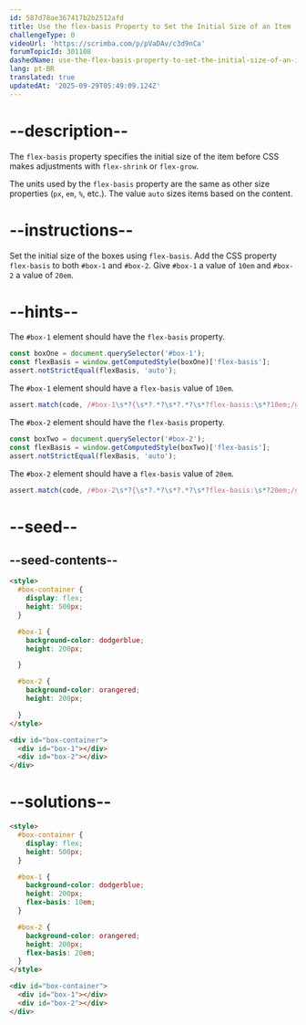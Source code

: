 ```yaml
---
id: 587d78ae367417b2b2512afd
title: Use the flex-basis Property to Set the Initial Size of an Item
challengeType: 0
videoUrl: 'https://scrimba.com/p/pVaDAv/c3d9nCa'
forumTopicId: 301108
dashedName: use-the-flex-basis-property-to-set-the-initial-size-of-an-item
lang: pt-BR
translated: true
updatedAt: '2025-09-29T05:49:09.124Z'
---
```


# --description--

The `flex-basis` property specifies the initial size of the item before CSS makes adjustments with `flex-shrink` or `flex-grow`.

The units used by the `flex-basis` property are the same as other size properties (`px`, `em`, `%`, etc.). The value `auto` sizes items based on the content.

# --instructions--

Set the initial size of the boxes using `flex-basis`. Add the CSS property `flex-basis` to both `#box-1` and `#box-2`. Give `#box-1` a value of `10em` and `#box-2` a value of `20em`.

# --hints--

The `#box-1` element should have the `flex-basis` property.

```js
const boxOne = document.querySelector('#box-1');
const flexBasis = window.getComputedStyle(boxOne)['flex-basis'];
assert.notStrictEqual(flexBasis, 'auto');
```

The `#box-1` element should have a `flex-basis` value of `10em`.

```js
assert.match(code, /#box-1\s*?{\s*?.*?\s*?.*?\s*?flex-basis:\s*?10em;/g);
```

The `#box-2` element should have the `flex-basis` property.

```js
const boxTwo = document.querySelector('#box-2');
const flexBasis = window.getComputedStyle(boxTwo)['flex-basis'];
assert.notStrictEqual(flexBasis, 'auto');
```

The `#box-2` element should have a `flex-basis` value of `20em`.

```js
assert.match(code, /#box-2\s*?{\s*?.*?\s*?.*?\s*?flex-basis:\s*?20em;/g);
```

# --seed--

## --seed-contents--

```html
<style>
  #box-container {
    display: flex;
    height: 500px;
  }

  #box-1 {
    background-color: dodgerblue;
    height: 200px;

  }

  #box-2 {
    background-color: orangered;
    height: 200px;

  }
</style>

<div id="box-container">
  <div id="box-1"></div>
  <div id="box-2"></div>
</div>
```

# --solutions--

```html
<style>
  #box-container {
    display: flex;
    height: 500px;
  }

  #box-1 {
    background-color: dodgerblue;
    height: 200px;
    flex-basis: 10em;
  }

  #box-2 {
    background-color: orangered;
    height: 200px;
    flex-basis: 20em;
  }
</style>

<div id="box-container">
  <div id="box-1"></div>
  <div id="box-2"></div>
</div>
```
